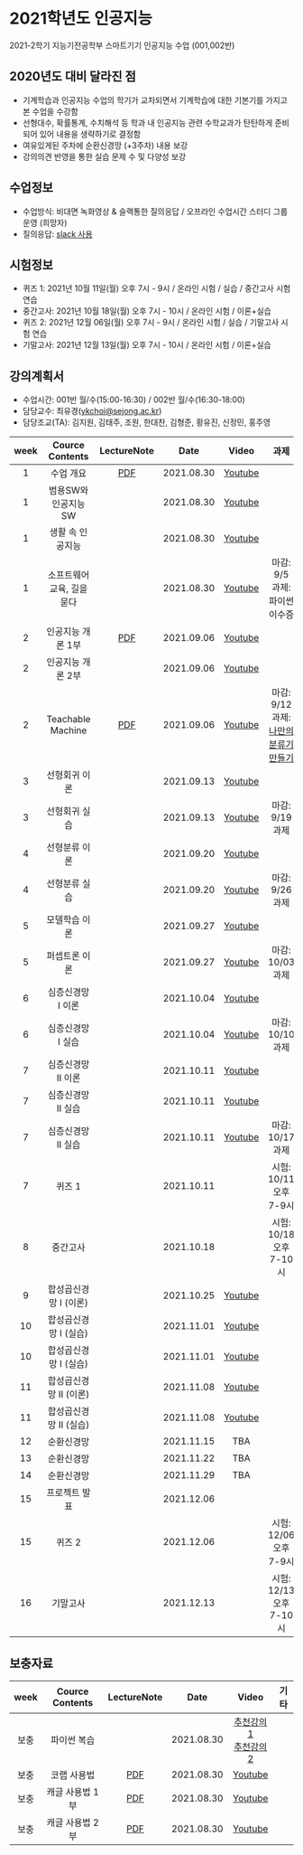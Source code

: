 # 2021학년도 인공지능
2021-2학기 지능기전공학부 스마트기기 인공지능 수업 (001,002반)

## 2020년도 대비 달라진 점
- 기계학습과 인공지능 수업의 학기가 교차되면서 기계학습에 대한 기본기를 가지고 본 수업을 수강함
- 선형대수, 확률통계, 수치해석 등 학과 내 인공지능 관련 수학교과가 탄탄하게 준비되어 있어  내용을 생략하기로 결정함
- 여유있게된 주차에 순환신경망 (+3주차) 내용 보강
- 강의의견 반영을 통한 실습 문제 수 및 다양성 보강

## 수업정보
- 수업방식: 비대면 녹화영상 & 슬랙통한 질의응답 / 오프라인 수업시간 스터디 그룹 운영 (희망자)
- 질의응답: [slack 사용](https://2021-class-ai.slack.com)

## 시험정보
- 퀴즈 1: 2021년 10월 11일(월) 오후 7시 - 9시 / 온라인 시험 / 실습 / 중간고사 시험 연습
- 중간고사: 2021년 10월 18일(월) 오후 7시 - 10시 / 온라인 시험 / 이론+실습
- 퀴즈 2: 2021년 12월 06일(월) 오후 7시 - 9시 / 온라인 시험 / 실습 / 기말고사 시험 연습
- 기말고사: 2021년 12월 13일(월) 오후 7시 - 10시 / 온라인 시험 / 이론+실습

## 강의계획서
- 수업시간: 001반 월/수(15:00-16:30) / 002반 월/수(16:30-18:00) 
- 담당교수: 최유경(ykchoi@sejong.ac.kr)
- 담당조교(TA): 김지원, 김태주, 조원, 한대찬, 김형준, 황유진, 신정민, 홍주영

| week | Cource Contents | LectureNote | Date |  Video | 과제 |
|:---:|:---:|:---:|:---:|:---:|:---:|
| 1 | 수업 개요 | [PDF](https://github.com/sejongresearch/ArtificialIntelligence/blob/main/LectureNote/%5B%E1%84%8B%E1%85%B5%E1%86%AB%E1%84%80%E1%85%A9%E1%86%BC%E1%84%8C%E1%85%B5%E1%84%82%E1%85%B3%E1%86%BC%5D%5B1%E1%84%8C%E1%85%AE%E1%84%8E%E1%85%A1%5D%20%E1%84%80%E1%85%AA%E1%84%86%E1%85%A9%E1%86%A8%E1%84%89%E1%85%A9%E1%84%80%E1%85%A2%20I.pdf) | 2021.08.30 | [Youtube](https://youtu.be/J6hiz5zfDC0) | | 
| 1 | 범용SW와 인공지능SW |  | 2021.08.30 | [Youtube](https://youtu.be/mB_oGp8XaFM) | | 
| 1 | 생활 속 인공지능 |  | 2021.08.30 | [Youtube](https://youtu.be/71qSgfD3T2U) | | 
| 1 | 소프트웨어 교육, 길을 묻다 |  | 2021.08.30 | [Youtube](https://youtu.be/mtHz3BLsbw0) | 마감: 9/5 <br> 과제: 파이썬 이수증 |  
| 2 | 인공지능 개론 1부 | [PDF](https://github.com/sejongresearch/ArtificialIntelligence/blob/main/LectureNote/%5B%E1%84%8B%E1%85%B5%E1%86%AB%E1%84%80%E1%85%A9%E1%86%BC%E1%84%8C%E1%85%B5%E1%84%82%E1%85%B3%E1%86%BC%5D%5B2%E1%84%8C%E1%85%AE%E1%84%8E%E1%85%A1%5D%5B%E1%84%8B%E1%85%B5%E1%84%85%E1%85%A9%E1%86%AB%5D%20%E1%84%8B%E1%85%B5%E1%86%AB%E1%84%80%E1%85%A9%E1%86%BC%E1%84%8C%E1%85%B5%E1%84%82%E1%85%B3%E1%86%BC%20%E1%84%80%E1%85%A2%E1%84%85%E1%85%A9%E1%86%AB%201%E1%84%87%E1%85%AE%2C%202%E1%84%87%E1%85%AE.pdf) | 2021.09.06 | [Youtube](https://youtu.be/fXXvBmpQ0Aw) | | 
| 2 | 인공지능 개론 2부 |  | 2021.09.06 | [Youtube](https://youtu.be/x3ynDSfZe5M) | | 
| 2 | Teachable Machine | [PDF](https://github.com/sejongresearch/ArtificialIntelligence/blob/main/LectureNote/%5B%E1%84%8B%E1%85%B5%E1%86%AB%E1%84%80%E1%85%A9%E1%86%BC%E1%84%8C%E1%85%B5%E1%84%82%E1%85%B3%E1%86%BC%5D%5B2%E1%84%8C%E1%85%AE%E1%84%8E%E1%85%A1%5D%5B%E1%84%89%E1%85%B5%E1%86%AF%E1%84%89%E1%85%B3%E1%86%B8%5D%20%E1%84%82%E1%85%A1%E1%84%86%E1%85%A1%E1%86%AB%E1%84%8B%E1%85%B4%20%E1%84%87%E1%85%AE%E1%86%AB%E1%84%85%E1%85%B2%E1%84%80%E1%85%B5%20%E1%84%86%E1%85%A1%E1%86%AB%E1%84%83%E1%85%B3%E1%86%AF%E1%84%80%E1%85%B5%201%E1%84%87%E1%85%AE.pdf) | 2021.09.06 | [Youtube](https://youtu.be/XEWLQBNrLCU) | 마감: 9/12 <br> 과제: [나만의분류기만들기](https://github.com/sejongresearch/ArtificialIntelligence/blob/main/HW/Readme.md) |
| 3 | 선형회귀 이론 |  | 2021.09.13 | [Youtube](https://youtu.be/j6ALcv08DuE) | | 
| 3 | 선형회귀 실습 |  | 2021.09.13 | [Youtube](https://youtu.be/-t4pME31keo) | 마감: 9/19 <br> 과제 | 
| 4 | 선형분류 이론 |  | 2021.09.20 | [Youtube](https://youtu.be/h8kt6q5kx30) | | 
| 4 | 선형분류 실습 |  | 2021.09.20 | [Youtube](https://youtu.be/jpvPseZs3e0) | 마감: 9/26 <br> 과제 | 
| 5 | 모델학습 이론 |  | 2021.09.27 | [Youtube](https://youtu.be/SJ4qWDMSb50) |  | 
| 5 | 퍼셉트론 이론 |  | 2021.09.27 | [Youtube](https://youtu.be/EntSMbkJXKY) | 마감: 10/03 <br> 과제 | 
| 6 | 심층신경망 I 이론 |  | 2021.10.04 | [Youtube](https://youtu.be/IPa5ggikifQ) |  | 
| 6 | 심층신경망 I 실습 |  | 2021.10.04 | [Youtube](https://youtu.be/f8Ks0pNlSfo) | 마감: 10/10 <br> 과제 | 
| 7 | 심층신경망 II 이론 |  | 2021.10.11 | [Youtube](https://youtu.be/11Fz_tjoHOw) |  | 
| 7 | 심층신경망 II 실습 |  | 2021.10.11 | [Youtube](https://youtu.be/lWqoBO_6j1s) |  | 
| 7 | 심층신경망 II 실습 |  | 2021.10.11 | [Youtube](https://youtu.be/wD0gM7RHU_o) | 마감: 10/17 <br> 과제 | 
| 7 | 퀴즈 1 |  | 2021.10.11 | | 시험: 10/11 오후 7-9시 | 
| 8 | 중간고사 |  | 2021.10.18 | | 시험: 10/18 오후 7-10시 | 
| 9 | 합성곱신경망 I (이론) |  | 2021.10.25 | [Youtube](https://youtu.be/Tqt_T6OpvEo) | | 
| 10 | 합성곱신경망 I (실습) |  | 2021.11.01 | [Youtube](https://youtu.be/E44ZC45xNto) | | 
| 10 | 합성곱신경망 I (실습) |  | 2021.11.01 | [Youtube](https://youtu.be/kFVP-Sx9ln4) | | 
| 11 | 합성곱신경망 II (이론) |  | 2021.11.08 | [Youtube](https://youtu.be/cM94cK6N21g) | | 
| 11 | 합성곱신경망 II (실습) |  | 2021.11.08 | [Youtube](https://youtu.be/fKxzA9qoknQ) | | 
| 12 | 순환신경망 |  | 2021.11.15 | TBA | | 
| 13 | 순환신경망 |  | 2021.11.22 | TBA | | 
| 14 | 순환신경망 |  | 2021.11.29 | TBA | | 
| 15 | 프로젝트 발표 |  | 2021.12.06 |  | | 
| 15 | 퀴즈 2 |  | 2021.12.06 |  | 시험: 12/06 오후 7-9시 | 
| 16 | 기말고사 |  | 2021.12.13 |  | 시험: 12/13 오후 7-10시 | 


## 보충자료

| week | Cource Contents | LectureNote | Date |  Video | 기타 | 
|:---:|:---:|:---:|:---:|:---:|:---:|
| 보충 | 파이썬 복습 |  | 2021.08.30 | [추천강의1](https://www.boostcourse.org/cs114) <br> [추천강의2](https://www.boostcourse.org/ai222) | | 
| 보충 | 코랩 사용법 | [PDF](https://github.com/sejongresearch/2021.MachineLearning/blob/main/LectureNote/%5B%E1%84%80%E1%85%B5%E1%84%80%E1%85%A8%E1%84%92%E1%85%A1%E1%86%A8%E1%84%89%E1%85%B3%E1%86%B8%5D%5B1%E1%84%8C%E1%85%AE%E1%84%8E%E1%85%A1%5D%20MissingSemester_Colab.pdf)  | 2021.08.30 | [Youtube](https://youtu.be/NUb1Nyz6BuI) | | 
| 보충 | 캐글 사용법 1부 | [PDF](https://github.com/sejongresearch/2021.MachineLearning/blob/main/LectureNote/%5B%E1%84%80%E1%85%B5%E1%84%80%E1%85%A8%E1%84%92%E1%85%A1%E1%86%A8%E1%84%89%E1%85%B3%E1%86%B8%5D%5B2%E1%84%8C%E1%85%AE%E1%84%8E%E1%85%A1%5D%20MissingSemester_Kaggle_%E1%84%8B%E1%85%B5%E1%84%85%E1%85%A9%E1%86%AB.pdf) | 2021.08.30 | [Youtube](https://youtu.be/raEi_cPfoLU) |  | 
| 보충 | 캐글 사용법 2부 | [PDF](https://github.com/sejongresearch/2021.MachineLearning/blob/main/LectureNote/%5B%E1%84%80%E1%85%B5%E1%84%80%E1%85%A8%E1%84%92%E1%85%A1%E1%86%A8%E1%84%89%E1%85%B3%E1%86%B8%5D%5B2%E1%84%8C%E1%85%AE%E1%84%8E%E1%85%A1%5D%20MissingSemester_Kaggle_%E1%84%89%E1%85%B5%E1%86%AF%E1%84%89%E1%85%B3%E1%86%B8.pdf)  | 2021.08.30 | [Youtube](https://youtu.be/4xlaycPT-hQ) | | 

